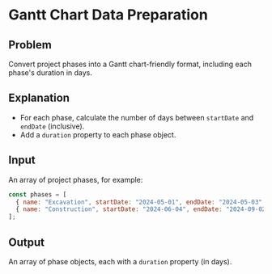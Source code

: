 # Gantt Chart Data Preparation

## Problem

Convert project phases into a Gantt chart-friendly format, including each phase's duration in days.

## Explanation

- For each phase, calculate the number of days between `startDate` and `endDate` (inclusive).
- Add a `duration` property to each phase object.

## Input

An array of project phases, for example:

```js
const phases = [
  { name: "Excavation", startDate: "2024-05-01", endDate: "2024-05-03" },
  { name: "Construction", startDate: "2024-06-04", endDate: "2024-09-02" },
];
```

## Output

An array of phase objects, each with a `duration` property (in days).
